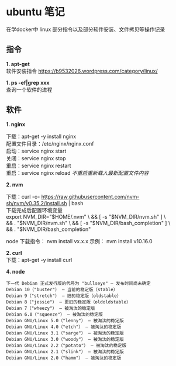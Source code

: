<!--
 * @Author: monai
 * @Date: 2020-02-27 14:42:53
 * @LastEditors: monai
 * @LastEditTime: 2020-03-06 16:00:37
 -->
# ubuntu 笔记
在学docker中 linux 部分指令以及部分软件安装、文件拷贝等操作记录

## 指令 ##

**1. apt-get**  
软件安装指令 <https://b9532026.wordpress.com/category/linux/>  

**1. ps -ef|grep xxx**  
查询一个软件的进程

## 软件 ##
**1. nginx**  

下载：apt-get -y install nginx  
配置文件目录：/etc/nginx/nginx.conf  
启动：service nginx start  
关闭：service nginx stop  
重启：service nginx restart  
重启：service nginx reload *不重启重新载入最新配置文件内容*

**2. nvm**

下载：curl -o- https://raw.githubusercontent.com/nvm-sh/nvm/v0.35.2/install.sh | bash  
下载完成后配置环境变量  
export NVM_DIR="$HOME/.nvm" \  
&& [ -s "$NVM_DIR/nvm.sh" ] \  
&& \. "$NVM_DIR/nvm.sh" \  
&& [ -s "$NVM_DIR/bash_completion" ] \  
&& \. "$NVM_DIR/bash_completion"  

node 下载指令：
nvm install vx.x.x 示例： nvm install v10.16.0

**2. curl**  
下载：apt-get -y install curl

**4. node**

    下一代 Debian 正式发行版的代号为 "bullseye" — 发布时间尚未确定
    Debian 10（"buster"） — 当前的稳定版（stable）
    Debian 9（"stretch"） — 旧的稳定版（oldstable）
    Debian 8（"jessie"） — 更旧的稳定版（oldoldstable）
    Debian 7（"wheezy"） — 被淘汰的稳定版
    Debian 6.0（"squeeze"） — 被淘汰的稳定版
    Debian GNU/Linux 5.0（"lenny"） — 被淘汰的稳定版
    Debian GNU/Linux 4.0（"etch"） — 被淘汰的稳定版
    Debian GNU/Linux 3.1（"sarge"） — 被淘汰的稳定版
    Debian GNU/Linux 3.0（"woody"） — 被淘汰的稳定版
    Debian GNU/Linux 2.2（"potato"） — 被淘汰的稳定版
    Debian GNU/Linux 2.1（"slink"） — 被淘汰的稳定版
    Debian GNU/Linux 2.0（"hamm"） — 被淘汰的稳定版
